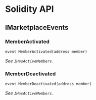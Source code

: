 # Solidity API

## IMarketplaceEvents

### MemberActivated

```solidity
event MemberActivated(address member)
```

_See `IHasActiveMembers`._

### MemberDeactivated

```solidity
event MemberDeactivated(address member)
```

_See `IHasActiveMembers`._

